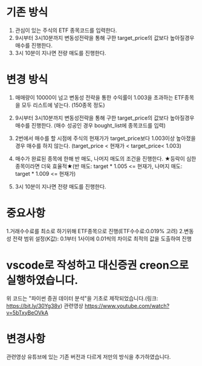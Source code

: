 # 기존 방식 
1. 관심이 있는 주식의 ETF 종목코드를 입력한다.
2. 9시부터 3시10분까지 변동성전략을 통해 구한 target_price의 값보다 높아질경우 매수를 진행한다.
3. 3시 10분이 지나면 전량 매도를 진행한다.

# 변경 방식
1. 매매량이 10000이 넘고 변동성 전략을 통한 수익률이 1.003을 초과하는 ETF종목을 모두 리스트에 넣는다. (150종목 정도)

2. 9시부터 3시10분까지 변동성전략을 통해 구한 target_price의 값보다 높아질경우 매수를 진행한다.
(매수 성공인 경우 bought_list에 종목코드를 입력)

3. 2번에서 매수를 할 시점에 주식의 현재가가 target_price보다 1.003이상 높아졌을 경우 매수를 하지 않는다. (target_price < 현재가 < target_price< 1.003)

4. 매수가 완료된 종목에 한해 반 매도, 나머지 매도의 조건을 진행한다. ★등락이 심한 종목이라면 더욱 효율적★(반 매도: target * 1.005 <= 현재가, 나머지 매도: target * 1.009 <= 현재가)

5. 3시 10분이 지나면 전량 매도를 진행한다.



# 중요사항
1.거래수수료를 최소로 하기위해 ETF종목으로 진행(ETF수수료:0.019% 고려)
2.변동성 전략 범위 설정(K값): 0.1부터 1사이에 0.01씩의 차이로 최적의 값을 도출하여 진행

# vscode로 작성하고 대신증권 creon으로 실행하였습니다.
위 코드는 "파이썬 증권 데이터 분석"을 기초로 제작되었습니다.(링크: https://bit.ly/30Yg38v)
관련영상 https://www.youtube.com/watch?v=5bTxyBeOVkA

# 변경사항
관련영상 유튜브에 있는 기존 버전과 다르게 저만의 방식을 추가하였습니다.
